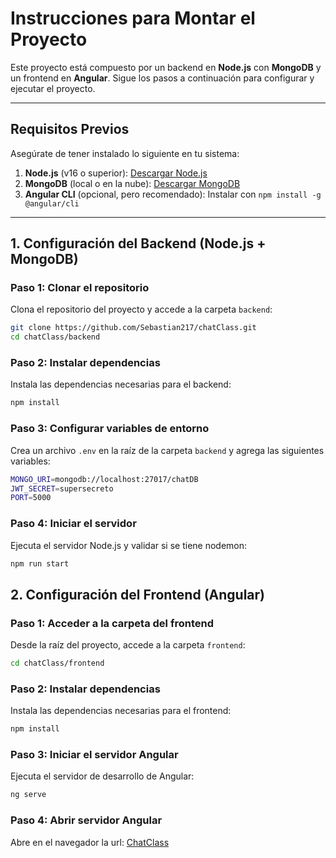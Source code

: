 # **Instrucciones para Montar el Proyecto**

Este proyecto está compuesto por un backend en **Node.js** con **MongoDB** y un frontend en **Angular**. Sigue los pasos a continuación para configurar y ejecutar el proyecto.

---

## **Requisitos Previos**

Asegúrate de tener instalado lo siguiente en tu sistema:

1. **Node.js** (v16 o superior): [Descargar Node.js](https://nodejs.org/)
2. **MongoDB** (local o en la nube): [Descargar MongoDB](https://www.mongodb.com/try/download/community)
3. **Angular CLI** (opcional, pero recomendado): Instalar con `npm install -g @angular/cli`

---

## **1. Configuración del Backend (Node.js + MongoDB)**

### **Paso 1: Clonar el repositorio**
Clona el repositorio del proyecto y accede a la carpeta `backend`:
```bash
git clone https://github.com/Sebastian217/chatClass.git
cd chatClass/backend 
```

###  **Paso 2: Instalar dependencias**
Instala las dependencias necesarias para el backend:
```bash
npm install
```

### **Paso 3: Configurar variables de entorno**
Crea un archivo `.env` en la raíz de la carpeta `backend` y agrega las siguientes variables:
```bash
MONGO_URI=mongodb://localhost:27017/chatDB
JWT_SECRET=supersecreto
PORT=5000
```

###  **Paso 4:  **Iniciar el servidor****
Ejecuta el servidor Node.js y validar si se tiene nodemon:
```bash
npm run start 
```
## **2. Configuración del Frontend (Angular)**

### **Paso 1: Acceder a la carpeta del frontend**
Desde la raíz del proyecto, accede a la carpeta `frontend`:
```bash
cd chatClass/frontend
```
### **Paso 2: Instalar dependencias**
Instala las dependencias necesarias para el frontend:
```bash
npm install
```
### **Paso 3: Iniciar el servidor Angular**
Ejecuta el servidor de desarrollo de Angular:
```bash
ng serve 
```
### **Paso 4: Abrir servidor Angular**
Abre en el navegador la url:  [ChatClass](http://localhost:4200/)
